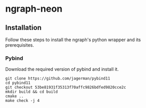 # ngraph-neon

## Installation

Follow these steps to install the ngraph's python wrapper and its prerequisites.

### Pybind

Download the required version of pybind and install it.
```
git clone https://github.com/jagerman/pybind11
cd pybind11
git checkout 53be81931f35313f70affc9826bdfed9820cce2c
mkdir build && cd build
cmake ..
make check -j 4
```